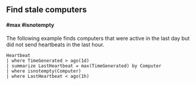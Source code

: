 ## Find stale computers
#### #max #isnotempty

The following example finds computers that were active in the last day but did not send heartbeats in the last hour.

```OQL
Heartbeat
| where TimeGenerated > ago(1d)
| summarize LastHeartbeat = max(TimeGenerated) by Computer
| where isnotempty(Computer)
| where LastHeartbeat < ago(1h)
```